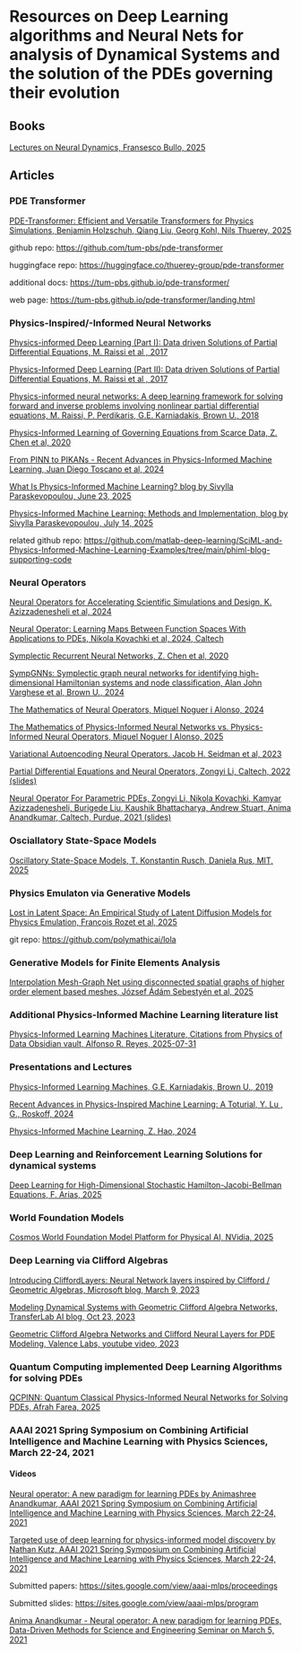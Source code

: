 # Resources on Deep Learning algorithms and Neural Nets for analysis of Dynamical Systems and the solution of the PDEs governing their evolution

## Books

[Lectures on Neural Dynamics, Fransesco Bullo, 2025](https://github.com/dimitarpg13/deep_learning_for_dynamical_systems/blob/main/books/Lectures_Neural_Dynamics_Bullo_2025.pdf)

## Articles

### PDE Transformer

[PDE-Transformer: Efficient and Versatile Transformers for Physics Simulations, Benjamin Holzschuh, Qiang Liu, Georg Kohl, Nils Thuerey, 2025](https://github.com/dimitarpg13/deep_learning_for_dynamical_systems/blob/main/articles/PDE-Transformer-Efficient_and_Versatile_Transformers_for_Physics_Simulations_Holzschuh_2025.pdf)

github repo: https://github.com/tum-pbs/pde-transformer

huggingface repo: https://huggingface.co/thuerey-group/pde-transformer

additional docs: https://tum-pbs.github.io/pde-transformer/

web page: https://tum-pbs.github.io/pde-transformer/landing.html

### Physics-Inspired/-Informed Neural Networks

[Physics-informed Deep Learning (Part I): Data driven Solutions of Partial Differential Equations, M. Raissi et al , 2017](https://github.com/dimitarpg13/deep_learning_for_dynamical_systems/blob/main/articles/Physics-Informed_Deep_Learning_Part_I_Raissi_2017.pdf)

[Physics-Informed Deep Learning (Part II): Data driven Solutions of Partial Differential Equations, M. Raissi et al , 2017](https://github.com/dimitarpg13/deep_learning_for_dynamical_systems/blob/main/articles/Physics_Informed_Deep_Learning_Part_II-Data-driven_Discovery_of_Nonlinear_Partial_Differential_Equations_Raissi_2017.pdf)

[Physics-informed neural networks: A deep learning framework for solving forward and inverse problems involving nonlinear partial differential equations, M. Raissi, P. Perdikaris, G.E. Karniadakis, Brown U., 2018](https://github.com/dimitarpg13/deep_learning_for_dynamical_systems/blob/main/articles/Physics-informed_neural_networks-A_deep_learning_framework_for_solving_forward_and_inverse_problems_involving_nonlinear_pde_Raissi_2018.pdf)

[Physics-Informed Learning of Governing Equations from Scarce Data, Z. Chen et al, 2020](https://github.com/dimitarpg13/deep_learning_for_dynamical_systems/blob/main/articles/Physics-informed_learning_of_governing_equations_from_scarce_data_Chen_2021.pdf)

[From PINN to PIKANs - Recent Advances in Physics-Informed Machine Learning, Juan Diego Toscano et al, 2024](https://github.com/dimitarpg13/deep_learning_for_dynamical_systems/blob/main/articles/From_PINNs_to_PIKANs-Recent_Advances_in_Physics-Informed_Machine_Learning_Toscano_2024.pdf)

[What Is Physics-Informed Machine Learning? blog by Sivylla Paraskevopoulou, June 23, 2025](https://blogs.mathworks.com/deep-learning/2025/06/23/what-is-physics-informed-machine-learning/)

[Physics-Informed Machine Learning: Methods and Implementation, blog by Sivylla Paraskevopoulou, July 14, 2025](https://blogs.mathworks.com/deep-learning/2025/07/14/physics-informed-machine-learning-methods-and-implementation/)

related github repo: https://github.com/matlab-deep-learning/SciML-and-Physics-Informed-Machine-Learning-Examples/tree/main/phiml-blog-supporting-code

### Neural Operators

[Neural Operators for Accelerating Scientific Simulations and Design, K. Azizzadenesheli et al, 2024](https://github.com/dimitarpg13/deep_learning_for_dynamical_systems/blob/main/articles/Neural_Operators_for_Accelerating_Scientific_Simulations_and_Design_Azzizadenesheli_NVidia_2024.pdf)

[Neural Operator: Learning Maps Between Function Spaces With Applications to PDEs, Nikola Kovachki et al, 2024, Caltech](https://github.com/dimitarpg13/deep_learning_for_dynamical_systems/blob/main/articles/Neural_Operator-Learning_Maps_Between_Function_Spaces_With_Applications_to_PDEs_Kovachki_2024.pdf)

[Symplectic Recurrent Neural Networks, Z. Chen et al, 2020](https://github.com/dimitarpg13/deep_learning_for_dynamical_systems/blob/main/articles/Symplectic_Recurrent_Neural_Networks_Chen_2020.pdf)

[SympGNNs: Symplectic graph neural networks for identifying high-dimensional Hamiltonian systems and node classification, Alan John Varghese et al, Brown U., 2024](https://github.com/dimitarpg13/deep_learning_for_dynamical_systems/blob/main/articles/SympGNNs-Symplectic_graph_neural_networks_for_identifying_high-dimensional_Hamiltonian_systems_and_node_classification_Varghese_2024.pdf)

[The Mathematics of Neural Operators, Miquel Noguer i Alonso, 2024](https://github.com/dimitarpg13/deep_learning_for_dynamical_systems/blob/main/articles/The_Mathematics_of_Neural_Operators_Alonso_2024.pdf)

[The Mathematics of Physics-Informed Neural Networks vs. Physics-Informed Neural Operators, Miquel Noguer I Alonso, 2025](https://github.com/dimitarpg13/deep_learning_for_dynamical_systems/blob/main/articles/The_Mathematics_of_Physics-Informed_Neural_Networks_vs_Physics-Informed_Neural_Operators_Alonso_2025.pdf)

[Variational Autoencoding Neural Operators. Jacob H. Seidman et al, 2023](https://github.com/dimitarpg13/deep_learning_for_dynamical_systems/blob/main/articles/Variational_Autoencoding_Neural_Operators_Seidman_2023.pdf)

[Partial Differential Equations and Neural Operators, Zongyi Li, Caltech, 2022 (slides)](https://github.com/dimitarpg13/deep_learning_for_dynamical_systems/blob/main/articles/Neural-Operator-CS159-0503-2022.pdf)

[Neural Operator For Parametric PDEs, Zongyi Li, Nikola Kovachki, Kamyar Azizzadenesheli, Burigede Liu, Kaushik Bhattacharya, Andrew Stuart, Anima Anandkumar, Caltech, Purdue, 2021 (slides)](https://github.com/dimitarpg13/deep_learning_for_dynamical_systems/blob/main/articles/Neural_Operator_For_Parametric_PDEs_Li_2021.pdf)


### Osciallatory State-Space Models

[Oscillatory State-Space Models, T. Konstantin Rusch, Daniela Rus, MIT, 2025](https://github.com/dimitarpg13/deep_learning_for_dynamical_systems/blob/main/articles/Oscillatory_State-Space_Models_Rusch_MIT_2025.pdf)

### Physics Emulaton via Generative Models

[Lost in Latent Space: An Empirical Study of Latent Diffusion Models for Physics Emulation, François Rozet et al, 2025](https://github.com/dimitarpg13/deep_learning_for_dynamical_systems/blob/main/articles/diffusion_for_physics_emulation/Lost_in_Latent_Space-An_Empirical_Study_of_Latent_Diffusion_Models_for_Physics_Emulation_Rozet_2025.pdf)

git repo: https://github.com/polymathicai/lola

### Generative Models for Finite Elements Analysis

[Interpolation Mesh-Graph Net using disconnected spatial graphs of higher order element based meshes, József Ádám Sebestyén et al, 2025](https://github.com/dimitarpg13/deep_learning_for_dynamical_systems/blob/main/articles/finite_elements/Interpolation_Mesh-Graph_Net_using_disconnected_spatial_graphs_of_higher_order_element_base_meshes_Sebestyen_2025.pdf)

### Additional Physics-Informed Machine Learning literature list

[Physics-Informed Learning Machines Literature, Citations from Physics of Data Obsidian vault, Alfonso R. Reyes, 2025-07-31](https://github.com/dimitarpg13/deep_learning_for_dynamical_systems/blob/main/articles/Physics-Informed_Learning_Machines_Literature_Reyes_7-31-25.pdf)

### Presentations and Lectures

[Physics-Informed Learning Machines, G.E. Karniadakis, Brown U., 2019](https://github.com/dimitarpg13/deep_learning_for_dynamical_systems/blob/main/docs/Physics_Informed_Learning_Machines_NENAD19_Karniadakis.pdf)

[Recent Advances in Physics-Inspired Machine Learning: A Toturial, Y. Lu , G., Roskoff, 2024](https://github.com/dimitarpg13/deep_learning_for_dynamical_systems/blob/main/docs/Recent_Advances_in_PIML_Lu_2024.pdf)

[Physics-Informed Machine Learning, Z. Hao, 2024](https://github.com/dimitarpg13/deep_learning_for_dynamical_systems/blob/main/docs/Physics_Informed_Machine_Learning_Hao_2024.pdf)

### Deep Learning and Reinforcement Learning Solutions for dynamical systems

[Deep Learning for High-Dimensional Stochastic Hamilton-Jacobi-Bellman Equations, F. Arias, 2025](https://github.com/dimitarpg13/deep_learning_for_dynamical_systems/blob/main/articles/Deep_Learning_for_High-Dimensional_Stochastic_Hamilton-Jacobi-Bellman_Equations_Arias_2025.pdf)

### World Foundation Models

[Cosmos World Foundation Model Platform for Physical AI, NVidia, 2025](https://github.com/dimitarpg13/deep_learning_for_dynamical_systems/blob/main/articles/WorldFoundationModels/Cosmos_World_Foundation_Model_Platform_for_Physical_AI_Nvidia_2025.pdf)

### Deep Learning via Clifford Algebras

[Introducing CliffordLayers: Neural Network layers inspired by Clifford / Geometric Algebras, Microsoft blog, March 9, 2023](https://www.microsoft.com/en-us/research/articles/introducing-cliffordlayers-neural-network-layers-inspired-by-clifford-geometric-algebras/)

[Modeling Dynamical Systems with Geometric Clifford Algebra Networks, TransferLab AI blog, Oct 23, 2023](https://transferlab.ai/pills/2023/geometric-clifford-network/)

[Geometric Clifford Algebra Networks and Clifford Neural Layers for PDE Modeling, Valence Labs, youtube video, 2023](https://youtu.be/VXziLgMIWf8?si=yMEgtGPQ9JVanqeb)


### Quantum Computing implemented Deep Learning Algorithms for solving PDEs

[QCPINN: Quantum Classical Physics-Informed Neural Networks for Solving PDEs, Afrah Farea, 2025](https://github.com/dimitarpg13/deep_learning_for_dynamical_systems/blob/main/articles/QCPINN-Quantum_Classical_Physics-Informed_Neural_Networks_for_Solving_PDEs_Farea_2025.pdf)

### AAAI 2021 Spring Symposium on Combining  Artificial Intelligence and Machine Learning with Physics Sciences, March 22-24, 2021
#### Videos

[Neural operator: A new paradigm for learning PDEs by Animashree Anandkumar, AAAI 2021 Spring Symposium on Combining  Artificial Intelligence and Machine Learning with Physics Sciences, March 22-24, 2021](https://www.youtube.com/watch?v=Lg2pgjDWqMM)

[Targeted use of deep learning for physics-informed model discovery by Nathan Kutz, 
AAAI 2021 Spring Symposium on Combining  Artificial Intelligence and Machine Learning with Physics Sciences, March 22-24, 2021](https://www.youtube.com/watch?v=oS7NWbSe000)

Submitted papers: https://sites.google.com/view/aaai-mlps/proceedings

Submitted slides: https://sites.google.com/view/aaai-mlps/program

[Anima Anandkumar - Neural operator: A new paradigm for learning PDEs, Data-Driven Methods for Science and Engineering Seminar on March 5, 2021](https://www.youtube.com/watch?v=Bd4KvlmGbY4)


